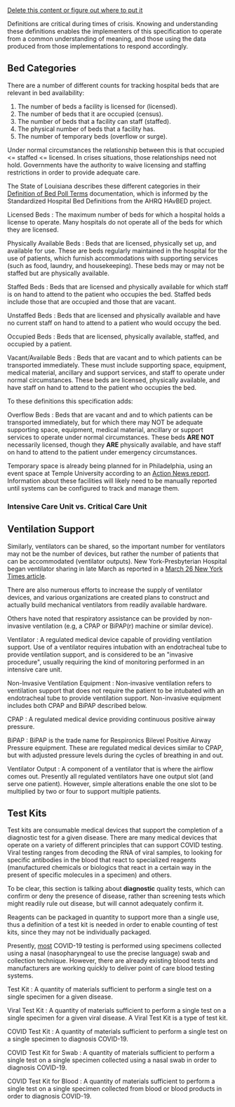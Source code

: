 [Delete this content or figure out where to put it](#todo)

Definitions are critical during times of crisis. Knowing and understanding these definitions
enables the implementers of this specification to operate from a common understanding
of meaning, and those using the data produced from those implementations to respond
accordingly.

## Bed Categories
There are a number of different counts for tracking hospital beds that are relevant in bed availability:

   1. The number of beds a facility is licensed for (licensed).
   2. The number of beds that it are occupied (census).
   3. The number of beds that a facility can staff (staffed).
   4. The physical number of beds that a facility has.
   5. The number of temporary beds (overflow or surge).

Under normal circumstances the relationship between this is that
occupied <= staffed <= licensed.  In crises situations, those relationships need not
hold.  Governments have the authority to waive licensing and staffing restrictions in
order to provide adequate care.

The State of Louisiana describes these different categories in their [Definition of Bed
Poll Terms](https://esf8.dhh.la.gov/documentportal/Download/Public/Definitions%20of%20Bed%20Poll%20Terms.pdf)
documentation, which is informed by the Standardized Hospital Bed Definitions from the
AHRQ HAvBED project.

Licensed Beds
: The maximum number of beds for which a hospital holds a license to operate. Many hospitals do
not operate all of the beds for which they are licensed.

Physically Available Beds
: Beds that are licensed, physically set up, and available for use. These are beds
regularly maintained in the hospital for the use of patients, which furnish
accommodations with supporting services (such as food, laundry, and housekeeping).
These beds may or may not be staffed but are physically available.

Staffed Beds
: Beds that are licensed and physically available for which staff is on hand to attend to the
patient who occupies the bed. Staffed beds include those that are occupied and those that are vacant.

Unstaffed Beds
: Beds that are licensed and physically available and have no current staff on hand to attend
to a patient who would occupy the bed.

Occupied Beds
: Beds that are licensed, physically available, staffed, and occupied by a patient.

Vacant/Available Beds
: Beds that are vacant and to which patients can be transported immediately. These
must include supporting space, equipment, medical material, ancillary and support services, and staff to
operate under normal circumstances. These beds are licensed, physically available, and have staff on hand to
attend to the patient who occupies the bed.

To these definitions this specification adds:

Overflow Beds
: Beds that are vacant and and to which patients can be transported immediately, but for which
there may NOT be adequate supporting space, equipment, medical material, ancillary or support services to
operate under normal circumstances. These beds **ARE NOT** necessarily licensed, though they **ARE**
physically available, and have staff on hand to attend to the patient under emergency circumstances.

Temporary space is already being planned for in Philadelphia, using an event space at
Temple University according to an [Action News report](https://6abc.com/health/philly-moving-on-from-fmr-hahnemann-covid-19-plan/6054770/).
Information about these facilities will likely need to be manually reported until systems
can be configured to track and manage them.

### Intensive Care Unit vs. Critical Care Unit

## Ventilation Support

Similarly, ventilators can be shared, so the important number for ventilators may not
be the number of devices, but rather the number of patients that can be accommodated
(ventilator outputs). New York-Presbyterian Hospital began ventilator sharing in late
March as reported in a [March 26 New York Times article](https://www.nytimes.com/2020/03/26/health/coronavirus-ventilator-sharing.html).

There are also numerous efforts to increase the supply of ventilator devices, and various
organizations are created plans to construct and actually build mechanical ventilators
from readily available hardware.

Others have noted that respiratory assistance can be provided by non-invasive ventilation
(e.g, a CPAP or BiPAP(r) machine or similar device).

Ventilator
: A regulated medical device capable of providing ventilation support.  Use of a ventilator
requires intubation with an endotracheal tube to provide ventilation support, and is
considered to be an "invasive procedure", usually requiring the kind of monitoring performed
in an intensive care unit.

Non-Invasive Ventilation Equipment
: Non-invasive ventilation refers to ventilation support that does not require the patient
to be intubated with an endotracheal tube to provide ventilation support.  Non-invasive
equipment includes both CPAP and BiPAP described below.

CPAP
: A regulated medical device providing continuous positive airway pressure.

BiPAP
: BiPAP is the trade name for Respironics Bilevel Positive Airway Pressure equipment.
These are regulated medical devices similar to CPAP, but with adjusted pressure levels
during the cycles of breathing in and out.

Ventilator Output
: A component of a ventilator that is where the airflow comes out. Presently all regulated
ventilators have one output slot (and serve one patient).  However, simple alterations enable
the one slot to be multiplied by two or four to support multiple patients.

## Test Kits
Test kits are consumable medical devices that support the completion of a diagnostic
test for a given disease. There are many medical devices that operate on a variety of
different principles that can support COVID testing.  Viral testing ranges from decoding
the RNA of viral samples, to looking for specific antibodies in the blood that react
to specialized reagents (manufactured chemicals or biologics that react in a certain
way in the present of specific molecules in a specimen) and others.

To be clear, this section is talking about **diagnostic** quality tests, which can confirm
or deny the presence of disease, rather than screening tests which might readily rule out
disease, but will cannot adequately confirm it.

Reagents can be packaged in quantity to support more than a single use, thus a definition
of a test kit is needed in order to enable counting of test kits, since they may not
be individually packaged.

Presently, [most](https://www.rapidmicrobiology.com/test-method/testing-for-the-wuhan-coronavirus-a-k-a-covid-19-sars-cov-2-and-2019-ncov)
COVID-19 testing is performed using specimens collected using a nasal (nasopharyngeal
to use the precise language) swab and collection technique.  However, there are already
existing blood tests and manufacturers are working quickly to deliver point of care
blood testing systems.

Test Kit
: A quantity of materials sufficient to perform a single test on a single specimen
for a given disease.

Viral Test Kit
: A quantity of materials sufficient to perform a single test on a single specimen
for a given viral disease.  A Viral Test Kit is a type of test kit.

COVID Test Kit
: A quantity of materials sufficient to perform a single test on a single specimen
to diagnosis COVID-19.

COVID Test Kit for Swab
: A quantity of materials sufficient to perform a single test on a single specimen
collected using a nasal swab in order to diagnosis COVID-19.

COVID Test Kit for Blood
: A quantity of materials sufficient to perform a single test on a single specimen
collected from blood or blood products in order to diagnosis COVID-19.
